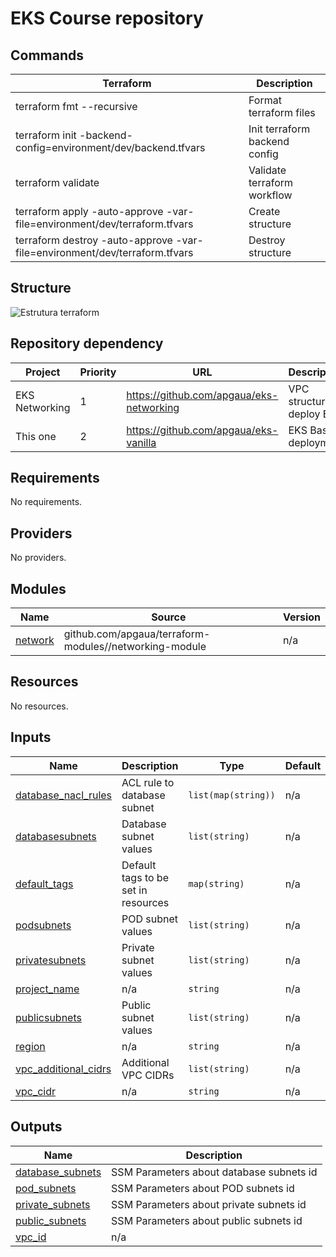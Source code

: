 # EKS Course repository

## Commands

| Terraform | Description |
|--------------------|-------------|
| terraform fmt --recursive | Format terraform files |
| terraform init -backend-config=environment/dev/backend.tfvars | Init terraform backend config|
| terraform validate | Validate terraform workflow |
| terraform apply -auto-approve -var-file=environment/dev/terraform.tfvars | Create structure |
| terraform destroy -auto-approve -var-file=environment/dev/terraform.tfvars | Destroy structure |

## Structure
![Estrutura terraform](diagrama.png)

## Repository dependency
| Project | Priority | URL | Description |
|---------|----------|-----|-------------|
| EKS Networking | 1 | https://github.com/apgaua/eks-networking | VPC structure to deploy EKS |
| This one | 2 | https://github.com/apgaua/eks-vanilla | EKS Basic deployment |

<!-- NAO PREENCHA ABAIXO DESTA LINHA-->
<!-- BEGIN_TF_DOCS -->
## Requirements

No requirements.

## Providers

No providers.

## Modules

| Name | Source | Version |
|------|--------|---------|
| <a name="module_network"></a> [network](#module\_network) | github.com/apgaua/terraform-modules//networking-module | n/a |

## Resources

No resources.

## Inputs

| Name | Description | Type | Default | Required |
|------|-------------|------|---------|:--------:|
| <a name="input_database_nacl_rules"></a> [database\_nacl\_rules](#input\_database\_nacl\_rules) | ACL rule to database subnet | `list(map(string))` | n/a | yes |
| <a name="input_databasesubnets"></a> [databasesubnets](#input\_databasesubnets) | Database subnet values | `list(string)` | n/a | yes |
| <a name="input_default_tags"></a> [default\_tags](#input\_default\_tags) | Default tags to be set in resources | `map(string)` | n/a | yes |
| <a name="input_podsubnets"></a> [podsubnets](#input\_podsubnets) | POD subnet values | `list(string)` | n/a | yes |
| <a name="input_privatesubnets"></a> [privatesubnets](#input\_privatesubnets) | Private subnet values | `list(string)` | n/a | yes |
| <a name="input_project_name"></a> [project\_name](#input\_project\_name) | n/a | `string` | n/a | yes |
| <a name="input_publicsubnets"></a> [publicsubnets](#input\_publicsubnets) | Public subnet values | `list(string)` | n/a | yes |
| <a name="input_region"></a> [region](#input\_region) | n/a | `string` | n/a | yes |
| <a name="input_vpc_additional_cidrs"></a> [vpc\_additional\_cidrs](#input\_vpc\_additional\_cidrs) | Additional VPC CIDRs | `list(string)` | n/a | yes |
| <a name="input_vpc_cidr"></a> [vpc\_cidr](#input\_vpc\_cidr) | n/a | `string` | n/a | yes |

## Outputs

| Name | Description |
|------|-------------|
| <a name="output_database_subnets"></a> [database\_subnets](#output\_database\_subnets) | SSM Parameters about database subnets id |
| <a name="output_pod_subnets"></a> [pod\_subnets](#output\_pod\_subnets) | SSM Parameters about POD subnets id |
| <a name="output_private_subnets"></a> [private\_subnets](#output\_private\_subnets) | SSM Parameters about private subnets id |
| <a name="output_public_subnets"></a> [public\_subnets](#output\_public\_subnets) | SSM Parameters about public subnets id |
| <a name="output_vpc_id"></a> [vpc\_id](#output\_vpc\_id) | n/a |
<!-- END_TF_DOCS -->